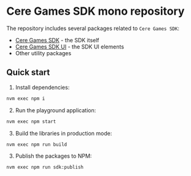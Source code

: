 # Cere Games SDK mono repository

The repository includes several packages related to `Cere Games SDK`:

- [Cere Games SDK](https://github.com/cere-io/cere-games-sdk/tree/master/packages/sdk) - the SDK itself
- [Cere Games SDK UI](https://github.com/cere-io/cere-games-sdk/tree/master/packages/ui) - the SDK UI elements
- Other utility packages

## Quick start

1. Install dependencies:

```bash
nvm exec npm i
```

2. Run the playground application:

```bash
nvm exec npm start
```

3. Build the libraries in production mode:

```bash
nvm exec npm run build
```

3. Publish the packages to NPM:

```bash
nvm exec npm run sdk:publish
```
